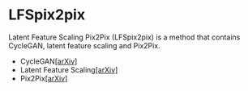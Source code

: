 # LFSpix2pix
Latent Feature Scaling Pix2Pix (LFSpix2pix) is a method that contains CycleGAN, latent feature scaling and Pix2Pix.
* CycleGAN[[arXiv]](https://arxiv.org/pdf/1703.10593.pdf)
* Latent Feature Scaling[[arXiv]](https://arxiv.org/abs/1812.09877)
* Pix2Pix[[arXiv]](https://arxiv.org/abs/1611.07004)
